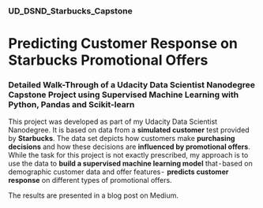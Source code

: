 ### UD_DSND_Starbucks_Capstone
# Predicting Customer Response on Starbucks Promotional Offers 
### Detailed Walk-Through of a Udacity Data Scientist Nanodegree Capstone Project using Supervised Machine Learning with Python, Pandas and Scikit-learn

This project was developed as part of my Udacity Data Scientist Nanodegree. It is based on data from a **simulated customer** test provided by **Starbucks**. The data set depicts how customers make **purchasing decisions** and how these decisions are **influenced by promotional offers**. While the task for this project is not exactly prescribed, my approach is to use the data to **build a supervised machine learning model** that - based on demographic customer data and offer features -  **predicts customer response** on different types of promotional offers.

The results are presented in a blog post on Medium.
